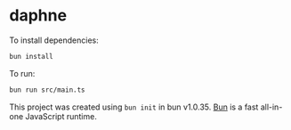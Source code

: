 # daphne

To install dependencies:

```bash
bun install
```

To run:

```bash
bun run src/main.ts
```

This project was created using `bun init` in bun v1.0.35. [Bun](https://bun.sh) is a fast all-in-one JavaScript runtime.
